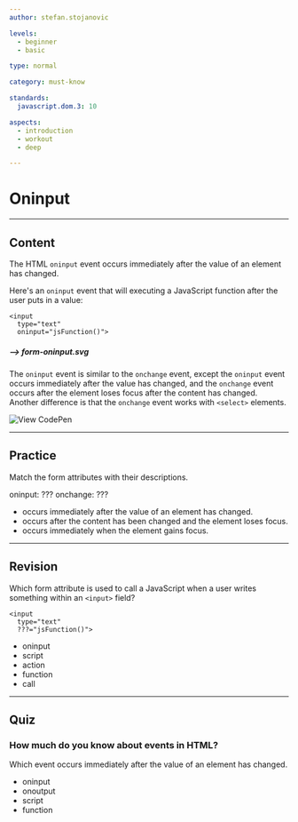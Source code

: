 ```yaml
---
author: stefan.stojanovic

levels:
  - beginner
  - basic

type: normal

category: must-know

standards:
  javascript.dom.3: 10

aspects:
  - introduction
  - workout
  - deep

---
```

# Oninput
---
## Content

The HTML `oninput` event occurs immediately after the value of an element has changed.

Here's an `oninput` event that will executing a JavaScript function after the user puts in a value:
```
<input
  type="text"
  oninput="jsFunction()">
```
##### --> form-oninput.svg

The `oninput` event is similar to the `onchange` event, except the `oninput` event occurs immediately after the value has changed, and the `onchange` event occurs after the element loses focus after the content has changed. Another difference is that the `onchange` event works with `<select>` elements.

![View CodePen](https://codepen.io/enkidevs/pen/rrBbWb)

---
## Practice

Match the form attributes with their descriptions.

oninput: ???
onchange: ???

* occurs immediately after the value of an element has changed.
* occurs after the content has been changed and the element loses focus.
* occurs immediately when the element gains focus.

---
## Revision

Which form attribute is used to call a JavaScript when a user writes something within an `<input>` field?

```
<input
  type="text"
  ???="jsFunction()">
```

* oninput
* script
* action
* function
* call

---
## Quiz

### How much do you know about events in HTML?

Which event occurs immediately after the value of an element has changed.

* oninput
* onoutput
* script
* function
